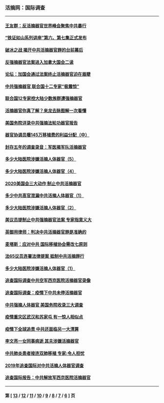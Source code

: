 ### 活摘网：国际调查
---
#### [王友群：反活摘器官世界峰会聚焦中共暴行](../../pages/nf5947/n13250738.md?12250430) 
#### [“铁证如山系列讲座”第六、第七集正式发布](../../pages/nf5947/n13106287.md?12250430) 
#### [破冰之战 揭开中共活摘器官罪的台前幕后](../../pages/nf5947/n13082457.md?12250430) 
#### [反强摘器官法案进入加拿大国会二读](../../pages/nf5947/n13033450.md?12250430) 
#### [论坛：加国会通过法案终止活摘器官迫在眉睫](../../pages/nf5947/n13029839.md?12250430) 
#### [中共强摘器官 联合国十二专家“极震惊”](../../pages/nf5947/n13024313.md?12250430) 
#### [联合国12专家控大陆少数族群遭强摘器官](../../pages/nf5947/n13023877.md?12250430) 
#### [活摘器官你真了解？来龙去脉图解一次看懂](../../pages/nf5947/n13013820.md?12250430) 
#### [美国务院详录中共强摘法轮功器官报告](../../pages/nf5947/n12944519.md?12250430) 
#### [器官协调员曝145万移植费的利益分配（中）](../../pages/nf5947/n12894547.md?12250430) 
#### [封存五年的调查录音：军医揭军队活摘器官](../../pages/nf5947/n12798692.md?12250430) 
#### [多少大陆医院涉嫌活摘人体器官（5）](../../pages/nf5947/n12768383.md?12250430) 
#### [多少大陆医院涉嫌活摘人体器官（4）](../../pages/nf5947/n12664434.md?12250430) 
#### [2020美国会三大动作 制止中共活摘器官](../../pages/nf5947/n12682004.md?12250430) 
#### [多少中共高官泄漏中共活摘人体器官（1）](../../pages/nf5947/n12671234.md?12250430) 
#### [多少大陆医院涉嫌活摘人体器官（2）](../../pages/nf5947/n12655589.md?12250430) 
#### [美议员提制止中共强摘器官法案 专家指意义大](../../pages/nf5947/n12630561.md?12250430) 
#### [英御用律师：判决中共活摘器官罪是准确的](../../pages/nf5947/n12580740.md?12250430) 
#### [麦塔斯：应对中共 国际移植协会需改七原则](../../pages/nf5947/n12514711.md?12250430) 
#### [法65议员连署法律提案 抵制中共活摘罪行](../../pages/nf5947/n12437047.md?12250430) 
#### [多少大陆医院涉嫌活摘人体器官（1）](../../pages/nf5947/n12414284.md?12250430) 
#### [追查国际调查中共空军西京医院活摘器官录像](../../pages/nf5947/n12348837.md?12250430) 
#### [追查国际调查：疫情下中共未停活摘器官](../../pages/nf5947/n12273415.md?12250430) 
#### [中共强摘人体器官 美国务院收录三大调查](../../pages/nf5947/n12181488.md?12250430) 
#### [疫情重灾区武汉和苏家屯 有一惊人相似点](../../pages/nf5947/n12150824.md?12250430) 
#### [疫情下全球追责 中共还面临另一大清算](../../pages/nf5947/n12070397.md?12250430) 
#### [李文亮一女同事病逝 其夫涉嫌活摘器官](../../pages/nf5947/n11957882.md?12250430) 
#### [中共肺炎患者接连双肺移植 专家:令人担忧](../../pages/nf5947/n11945516.md?12250430) 
#### [2019年追查国际对中共活摘人体器官调查](../../pages/nf5947/n11917733.md?12250430) 
#### [追查国际报告：中共解放军西京医院活摘器官](../../pages/nf5947/n11838359.md?12250430) 

---
#### 第 [ [13](./13.md?12250430) / [12](./12.md?12250430) / [11](./11.md?12250430) / [10](./10.md?12250430) / [9](./9.md?12250430) / [8](./8.md?12250430) / [7](./7.md?12250430) / [6](./6.md?12250430) ] 页
